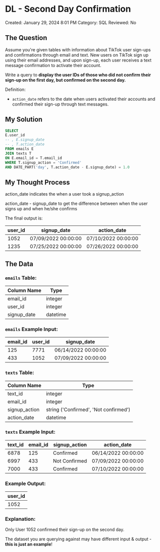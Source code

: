 # DL - Second Day Confirmation

Created: January 29, 2024 8:01 PM
Category: SQL
Reviewed: No

## The Question

Assume you're given tables with information about TikTok user sign-ups and confirmations through 
email and text. New users on TikTok sign up using their email addresses, and upon sign-up, each user receives a text message confirmation to activate their account.

Write a query to **display the user IDs of those who did not confirm their sign-up on the first day, but confirmed on the second day.**

Definition:

- `action_date` refers to the date when users activated their accounts and confirmed their sign-up through text messages.

## My Solution

```sql
SELECT
E.user_id
-- , E.signup_date
-- , T.action_date
FROM emails E
JOIN texts T
ON E.email_id = T.email_id
WHERE T.signup_action = 'Confirmed'
AND DATE_PART('day', T.action_date - E.signup_date) = 1.0
```

## My Thought Process

action_date indicates the when a user took a signup_action

action_date - signup_date to get the difference between when the user signs up and when he/she confirms

The final output is:

| user_id | signup_date | action_date |
| --- | --- | --- |
| 1052 | 07/09/2022 00:00:00 | 07/10/2022 00:00:00 |
| 1235 | 07/25/2022 00:00:00 | 07/26/2022 00:00:00 |

## The Data

### `emails` Table:

| Column Name | Type |
| --- | --- |
| email_id | integer |
| user_id | integer |
| signup_date | datetime |

### `emails` Example Input:

| email_id | user_id | signup_date |
| --- | --- | --- |
| 125 | 7771 | 06/14/2022 00:00:00 |
| 433 | 1052 | 07/09/2022 00:00:00 |

### `texts` Table:

| Column Name | Type |
| --- | --- |
| text_id | integer |
| email_id | integer |
| signup_action | string ('Confirmed', 'Not confirmed') |
| action_date | datetime |

### `texts` Example Input:

| text_id | email_id | signup_action | action_date |
| --- | --- | --- | --- |
| 6878 | 125 | Confirmed | 06/14/2022 00:00:00 |
| 6997 | 433 | Not Confirmed | 07/09/2022 00:00:00 |
| 7000 | 433 | Confirmed | 07/10/2022 00:00:00 |

### Example Output:

| user_id |
| --- |
| 1052 |

### Explanation:

Only User 1052 confirmed their sign-up on the second day.

The dataset you are querying against may have different input & output - **this is just an example**!